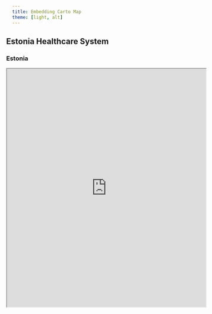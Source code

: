 ```yaml
---
title: Embedding Carto Map
theme: [light, alt]
---
```


<div class="card" style="margin: 0 -1rem;">

## Estonia Healthcare System
### Estonia

<iframe 
    width="100%" 
    height="640px" 
    src="https://pinea.app.carto.com/map/f25301f5-1ac2-46a9-be00-9b59489fdfed"></iframe>
</div>